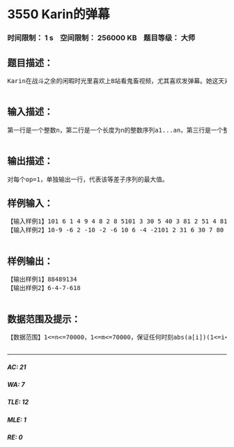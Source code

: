 # 3550 Karin的弹幕   
### 时间限制： 1 s&nbsp;&nbsp;&nbsp;&nbsp;空间限制： 256000 KB&nbsp;&nbsp;&nbsp;&nbsp;题目等级： 大师  
## 题目描述：  

<pre>
Karin在战斗之余的闲暇时光里喜欢上B站看鬼畜视频，尤其喜欢发弹幕。她这天对一个视频的弹幕产生了兴趣，她记录了每个时间点的弹幕数量，并且可能对一段呈等差数列的时间的弹幕数量求最大值；她还可能修改某个时间点的弹幕数量。为了不在Yuuna面前暴露出她弱爆了的数学能力， 保持她傲娇的属性， 你需要帮助她。精简题意：给定一个序列，支持以下操作：①对一段下标是等差数列的子序列进行求最大值操作(参见输入格式)；②单点修改。  

</pre>
  
  
## 输入描述：  

<pre>
第一行是一个整数n，第二行是一个长度为n的整数序列a1...an，第三行是一个整数m，接下来m行，每行首先有一个整数op，然后，若op=0，则之后有两个整数p，v，代表将a[p]的值加上v，若op=1，则之后有两个整数x0，d，代表询问max{a[x0],a[x0+d],a[x0+2d],...,a[x0+kd]}(x0+kd<=n,x0+(k+1)d>n)。数据中可能有多余空格。  

</pre>
  
  
## 输出描述：  

<pre>
对每个op=1，单独输出一行，代表该等差子序列的最大值。
</pre>
  
  
## 样例输入：  

<pre>
【输入样例1】101 6 1 4 9 4 8 2 8 5101 3 30 5 40 3 81 2 51 4 81 7 51 3 60 1 21 5 31 4 9  
【输入样例2】10-9 -6 2 -10 -2 -6 10 6 -4 -2101 2 31 6 30 7 80 4 -60 10 -51 10 40 3 -81 2 40 10 -51 1 2  

</pre>
  
  
## 样例输出：  

<pre>
【输出样例1】88489134  
【输出样例2】6-4-7-618  

</pre>
  
  
## 数据范围及提示：  

<pre>
【数据范围】1<=n<=70000，1<=m<=70000，保证任何时刻abs(a[i])(1<=i<=n)<=2147483647，0<=op<=1，1<=p<=n，abs(v)<=21474836471<=x0<=n,1<=d<=n，保证涉及的所有数在C++的int内。特殊数据：测试点 n m 备注0 <=2000 <=20001 <=2000 <=20002 <=70000 <=70000 d=13 <=70000 <=70000 d=14 <=70000 <=70000 无修改操作5 <=70000 <=70000 无修改操作6 <=70000 <=700007 <=70000 <=700008 <=70000 <=700009 <=70000 <=70000  

</pre>
  
  
***  

##### AC: 21  
##### WA: 7  
##### TLE: 12  
##### MLE: 1  
##### RE: 0  
